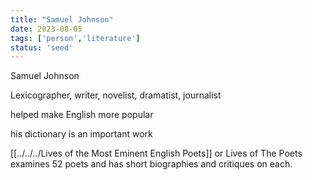 ```yaml
---
title: "Samuel Johnson"
date: 2023-08-05
tags: ['person','literature']
status: 'seed'
---
```

Samuel Johnson

Lexicographer, writer, novelist, dramatist, journalist

helped make English more popular 

his dictionary is an important work

[[../../../Lives of the Most Eminent English Poets]]  or Lives of The Poets examines 52 poets and has short biographies and critiques on each.



